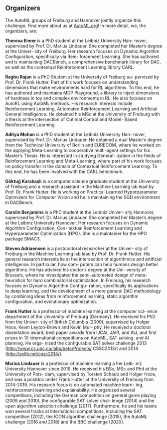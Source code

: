 ## Organizers
The AutoML groups of Freiburg and Hannover jointly organize this challenge.
Find more about us at [AutoML.org](https://www.automl.org)!
In more detail, we, the organizers, are:

**Theresa Eimer** is a PhD student at the Leibniz University Han-
nover, supervised by Prof. Dr. Marius Lindauer. She completed her Master’s degree at the Univer-
sity of Freiburg. Her research focuses on Dynamic Algorithm Configuration, specifically via Rein-
forcement Learning. She has authored and is maintaining DACBench, a comprehensive benchmark
library for DAC, as well as the contextual Reinforcement Learning library CARL.

**Raghu Rajan** is a PhD Student at the University of Freiburg su-
pervised by Prof. Dr. Frank Hutter. Part of his work focuses on understanding dimensions that
make environments hard for RL algorithms. To this end, he has authored and maintains MDP
Playground, a library to inject dimensions of hardness in toy and complex environments in RL.
He also focuses on AutoRL using AutoML methods. His research interests include Reinforcement
Learning, Automated Reinforcement Learning and Artificial General Intelligence. He obtained his
MSc at the University of Freiburg with a thesis at the intersection of Optimal Control and Model-
Based Reinforcement Learning.

**Aditya Mohan** is a PhD student at the Leibniz University Han-
nover, supervised by Prof. Dr. Marius Lindauer. He obtained a dual Master’s degree from the
Technical University of Berlin and EURECOM, where he worked on the applying Meta-Learning
to cooperative multi-agent settings for his Master’s Thesis. He is interested in studying General-
ization in the fields of Reinforcement Learning and Meta-Learning, where part of his work focuses
on policy transfer in the domain of Contextual Reinforcement Learning. To this end, he has been
involved with the CARL benchmark.

**Göktuğ Karakaşlı** is a computer science graduate student at the
University of Freiburg and a research assistant in the Machine Learning lab lead by Prof. Dr. Frank
Hutter. He is working on Practical Learned Hyperparameter Optimizers for Computer Vision and
he is maintaining the SGD environment in DACBench.

**Carolin Benjamins** is a PhD student at the Leibniz Univer-
sity Hannover, supervised by Prof. Dr. Marius Lindauer. She completed her Master’s degree at the
Leibniz University Hannover. Her research focuses on Dynamic Algorithm Configuration, Con-
textual Reinforcement Learning and Hyperparameter Optimization (HPO). She is a maintainer for
the HPO package SMAC3.

**Steven Adriaensen** is a postdoctoral researcher at the Univer-
sity of Freiburg in the Machine Learning lab lead by Prof. Dr. Frank Hutter. His general research
interests lie at the intersection of algorithmics and artificial intelligence. In particular, how com-
puters can help humans design better algorithms. He has attained his doctor’s degree at the Uni-
versity of Brussels, where he investigated the semi-automated design of meta-heuristics for hard
combinatorial optimization. In Freiburg, his research focuses on Dynamic Algorithm Configu-
ration, specifically its applications to deep learning, and the development of a more general DAC
methodology by combining ideas from reinforcement learning, static algorithm configuration, and
evolutionary optimization.

**Frank Hutter** is a professor of machine learning at the computer sci-
ence department of the University of Freiburg (Germany). He received his PhD from the Univer-
sity of British Columbia (2009), supervised by Holger Hoos, Kevin Leyton-Brown and Kevin Mur-
phy. He received a doctoral dissertation award, best paper awards from IJCAI, JAIR, and AIJ, and
first prizes in 10 international competitions on AutoML, SAT solving, and AI planning. He orga-
nized the configurable SAT solver challenge 2013 (http://www.cs.ubc.ca/labs/beta/Projects/
CSSC2013/) and 2014 (http://aclib.net/cssc2014/).

**Marius Lindauer** is a professor of machine learning a the Leib-
niz University Hannover since 2019. He received his BSc, MSc and Phd at the University of Pots-
dam, supervised by Torsten Schaub and Holger Hoos, and was a postdoc under Frank Hutter at
the University of Freiburg from 2014-2019. His research focus is on automated machine learn-
ing, reinforcement learning and explainability. He organized several competitions, including the
German competition on general game playing (2009 and 2010), the configurable SAT solver chal-
lenge (2014) and the open algorithm selection challenge (2017). Furthermore, he and his teams
won several tracks at international competitions, including the SAT competition (2012), the ICON
algorithm challenge (2015), the AutoML challenge (2016 and 2018) and the BBO challenge (2020).